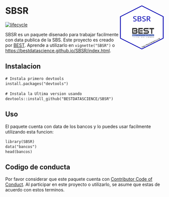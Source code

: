<!-- README.md is generated from README.Rmd. Please edit that file -->
SBSR <img src="man/figures/logo.png" align="right" height="140" width="139"/>
=============================================================================

[![lifecycle](https://img.shields.io/badge/lifecycle-maturing-blue.svg)](https://www.tidyverse.org/lifecycle/#maturing)

SBSR es un paquete disenado para trabajar facilmente con data publica de
la SBS. Este proyecto es creado por [BEST](http://besteamperu.org).
Aprende a utilizarlo en `vignette("SBSR")` o
<https://bestdatascience.github.io/SBSR/index.html>.

Instalacion
-----------

    # Instala primero devtools
    install.packages("devtools")

    # Instala la Ultima version usando
    devtools::install_github("BESTDATASCIENCE/SBSR")

Uso
---

El paquete cuenta con data de los bancos y lo puedes usar facilmente
utilizando esta funcion:

    library(SBSR)
    data("bancos")
    head(bancos)

Codigo de conducta
------------------

Por favor considerar que este paquete cuenta con [Contributor Code of
Conduct](CODE_OF_CONDUCT.md). Al participar en este proyecto o
utilizarlo, se asume que estas de acuerdo con estos terminos.

